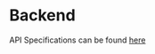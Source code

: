 # Backend

API Specifications can be found [here](https://github.com/pseudolimonada/pgi2024/blob/00d9417b9ef9ab8cd160d5ee9e3485f17fdc1a89/specifications.md)